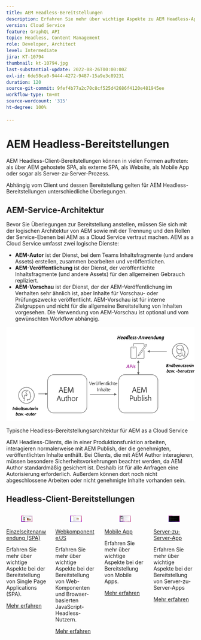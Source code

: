 ```yaml
---
title: AEM Headless-Bereitstellungen
description: Erfahren Sie mehr über wichtige Aspekte zu AEM Headless-App-Bereitstellungen.
version: Cloud Service
feature: GraphQL API
topic: Headless, Content Management
role: Developer, Architect
level: Intermediate
jira: KT-10794
thumbnail: kt-10794.jpg
last-substantial-update: 2022-08-26T00:00:00Z
exl-id: 6de58ca0-9444-4272-9487-15a9e3c89231
duration: 120
source-git-commit: 9fef4b77a2c70c8cf525d42686f4120e481945ee
workflow-type: tm+mt
source-wordcount: '315'
ht-degree: 100%

---
```


# AEM Headless-Bereitstellungen

AEM Headless-Client-Bereitstellungen können in vielen Formen auftreten: als über AEM gehostete SPA, als externe SPA, als Website, als Mobile App oder sogar als Server-zu-Server-Prozess.

Abhängig vom Client und dessen Bereitstellung gelten für AEM Headless-Bereitstellungen unterschiedliche Überlegungen.

## AEM-Service-Architektur

Bevor Sie Überlegungen zur Bereitstellung anstellen, müssen Sie sich mit der logischen Architektur von AEM sowie mit der Trennung und den Rollen der Service-Ebenen bei AEM as a Cloud Service vertraut machen. AEM as a Cloud Service umfasst zwei logische Dienste:

+ __AEM-Autor__ ist der Dienst, bei dem Teams Inhaltsfragmente (und andere Assets) erstellen, zusammen bearbeiten und veröffentlichen.
+ __AEM-Veröffentlichung__ ist der Dienst, der veröffentlichte Inhaltsfragmente (und andere Assets) für den allgemeinen Gebrauch repliziert.
+ __AEM-Vorschau__ ist der Dienst, der der AEM-Veröffentlichung im Verhalten sehr ähnlich ist, aber Inhalte für Vorschau- oder Prüfungszwecke veröffentlicht. AEM-Vorschau ist für interne Zielgruppen und nicht für die allgemeine Bereitstellung von Inhalten vorgesehen. Die Verwendung von AEM-Vorschau ist optional und vom gewünschten Workflow abhängig.

![AEM-Service-Architektur](./assets/overview/aem-service-architecture.png)

Typische Headless-Bereitstellungsarchitektur für AEM as a Cloud Service

AEM Headless-Clients, die in einer Produktionsfunktion arbeiten, interagieren normalerweise mit AEM Publish, der die genehmigten, veröffentlichten Inhalte enthält. Bei Clients, die mit AEM Author interagieren, müssen besondere Sicherheitsvorkehrungen beachtet werden, da AEM Author standardmäßig gesichert ist. Deshalb ist für alle Anfragen eine Autorisierung erforderlich. Außerdem können dort noch nicht abgeschlossene Arbeiten oder nicht genehmigte Inhalte vorhanden sein.

## Headless-Client-Bereitstellungen

<div class="columns is-multiline">
    <!-- Single-page App (SPA) -->
    <div class="column is-half-tablet is-half-desktop is-one-third-widescreen" aria-label="Single-page App (SPA)" tabindex="0">
       <div class="card">
           <div class="card-image">
               <figure class="image is-16by9">
                   <a href="./spa.md" title="Einzelseitenanwendung (SPA)" tabindex="-1">
                       <img class="is-bordered-r-small" src="./assets/spa/spa-card.png" alt="Einzelseitenanwendungen (SPA)">
                   </a>
               </figure>
           </div>
           <div class="card-content is-padded-small">
               <div class="content">
                   <p class="headline is-size-6 has-text-weight-bold"><a href="./spa.md" title="Einzelseitenanwendung (SPA)">Einzelseitenanwendung (SPA)</a></p>
                   <p class="is-size-6">Erfahren Sie mehr über wichtige Aspekte bei der Bereitstellung von Single Page Applications (SPA).</p>
                   <a href="./spa.md" class="spectrum-Button spectrum-Button--outline spectrum-Button--primary spectrum-Button--sizeM">
                       <span class="spectrum-Button-label has-no-wrap has-text-weight-bold">Mehr erfahren</span>
                   </a>
               </div>
           </div>
       </div>
    </div>
<!-- Web component/JS -->
<div class="column is-half-tablet is-half-desktop is-one-third-widescreen" aria-label="Web component/JS" tabindex="0">
   <div class="card">
       <div class="card-image">
           <figure class="image is-16by9">
               <a href="./web-component.md" title="Webkomponente/JS" tabindex="-1">
                   <img class="is-bordered-r-small" src="./assets/web-component/web-component-card.png" alt="Webkomponente/JS">
               </a>
           </figure>
       </div>
       <div class="card-content is-padded-small">
           <div class="content">
               <p class="headline is-size-6 has-text-weight-bold"><a href="./web-component.md" title="Webkomponente/JS">Webkomponente/JS</a></p>
               <p class="is-size-6">Erfahren Sie mehr über wichtige Aspekte bei der Bereitstellung von Web-Komponenten und Browser-basierten JavaScript-Headless-Nutzern.</p>
               <a href="./web-component.md" class="spectrum-Button spectrum-Button--outline spectrum-Button--primary spectrum-Button--sizeM">
                   <span class="spectrum-Button-label has-no-wrap has-text-weight-bold">Mehr erfahren</span>
               </a>
           </div>
       </div>
   </div>
</div>
<!-- Mobile apps -->
<div class="column is-half-tablet is-half-desktop is-one-third-widescreen" aria-label="Mobile apps" tabindex="0">
   <div class="card">
       <div class="card-image">
           <figure class="image is-16by9">
               <a href="./mobile.md" title="Mobile Apps" tabindex="-1">
                   <img class="is-bordered-r-small" src="./assets/mobile/mobile-card.png" alt="Mobile Apps">
               </a>
           </figure>
       </div>
       <div class="card-content is-padded-small">
           <div class="content">
               <p class="headline is-size-6 has-text-weight-bold"><a href="./mobile.md" title="Mobile Apps">Mobile App</a></p>
               <p class="is-size-6">Erfahren Sie mehr über wichtige Aspekte bei der Bereitstellung von Mobile Apps.</p>
               <a href="./mobile.md" class="spectrum-Button spectrum-Button--outline spectrum-Button--primary spectrum-Button--sizeM">
                    <span class="spectrum-Button-label has-no-wrap has-text-weight-bold">Mehr erfahren</span>
                  </a>
           </div>
       </div>
   </div>
</div>
<!-- Server-to-server apps -->
<div class="column is-half-tablet is-half-desktop is-one-third-widescreen" aria-label="Server-to-server apps" tabindex="0">
   <div class="card">
       <div class="card-image">
           <figure class="image is-16by9">
               <a href="./server-to-server.md" title="Server-zu-Server-Apps" tabindex="-1">
                   <img class="is-bordered-r-small" src="./assets/server-to-server/server-to-server-card.png" alt="Server-zu-Server-Apps">
               </a>
           </figure>
       </div>
       <div class="card-content is-padded-small">
           <div class="content">
               <p class="headline is-size-6 has-text-weight-bold"><a href="./server-to-server.md" title="Server-zu-Server-Apps">Server-zu-Server-App</a></p>
               <p class="is-size-6">Erfahren Sie mehr über wichtige Aspekte bei der Bereitstellung von Server-zu-Server-Apps</p>
               <a href="./server-to-server.md" class="spectrum-Button spectrum-Button--outline spectrum-Button--primary spectrum-Button--sizeM">
                   <span class="spectrum-Button-label has-no-wrap has-text-weight-bold">Mehr erfahren</span>
                </a>
           </div>
       </div>
   </div>
</div>
</div>
